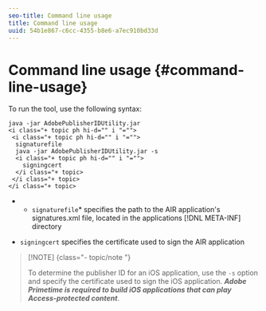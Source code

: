 ```yaml
---
seo-title: Command line usage
title: Command line usage
uuid: 54b1e867-c6cc-4355-b8e6-a7ec910bd33d
---
```


# Command line usage {#command-line-usage}

To run the tool, use the following syntax:

```
java -jar AdobePublisherIDUtility.jar 
<i class="+ topic ph hi-d="" i "="">
 <i class="+ topic ph hi-d="" i "="">
  signaturefile 
  java -jar AdobePublisherIDUtility.jar -s 
  <i class="+ topic ph hi-d="" i "="">
    signingcert
  </i class="+ topic>
 </i class="+ topic>
</i class="+ topic>
```

* * `signaturefile`* specifies the path to the AIR application's signatures.xml file, located in the applications [!DNL META-INF] directory 

* `signingcert` specifies the certificate used to sign the AIR application

>[!NOTE] {class="- topic/note "}
>
>To determine the publisher ID for an iOS application, use the `-s` option and specify the certificate used to sign the iOS application. ***Adobe Primetime is required to build iOS applications that can play Access-protected content***.

